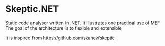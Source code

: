 Skeptic.NET
===========

Static code analyser written in .NET. It illustrates one practical use of MEF
The goal of the architecture is to flexible and extensible

It is inspired from https://github.com/skanev/skeptic
